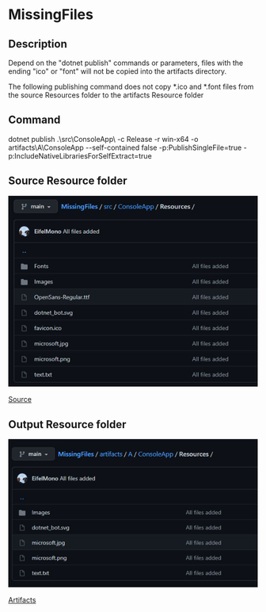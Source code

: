 # MissingFiles

## Description
Depend on the "dotnet publish"  commands or parameters, 
files with the ending "ico" or "font" will not be copied into the artifacts directory.

The following publishing command does not copy *.ico and *.font files from the source Resources folder to the artifacts Resource folder

## Command
dotnet publish .\src\ConsoleApp\ -c Release -r win-x64 -o artifacts\A\ConsoleApp --self-contained false -p:PublishSingleFile=true -p:IncludeNativeLibrariesForSelfExtract=true 

## Source Resource folder

![](https://raw.githubusercontent.com/EifelMono/MissingFiles/main/images/Source%20Resource%20Folder.jpg)

[Source](https://github.com/EifelMono/MissingFiles/tree/main/src/ConsoleApp50/Resources)

## Output Resource folder

![](https://raw.githubusercontent.com/EifelMono/MissingFiles/main/images/Artifcats%20A%20Resource%20Folder.jpg)

[Artifacts](https://github.com/EifelMono/MissingFiles/tree/main/artifacts/A/ConsoleApp50/Resources)

